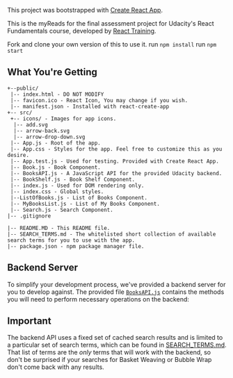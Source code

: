 This project was bootstrapped with [Create React App](https://github.com/facebookincubator/create-react-app).

This is the myReads for the final assessment project for Udacity's React Fundamentals course, developed by [React Training](https://reacttraining.com).

Fork and clone your own version of this to use it.
run `npm install`
run `npm start`

## What You're Getting
```
+--public/    
 |-- index.html - DO NOT MODIFY
 |-- favicon.ico - React Icon, You may change if you wish.
 |-- manifest.json - Installed with react-create-app
+-- src/
 +-- icons/ - Images for app icons.
  |-- add.svg
  |-- arrow-back.svg
  |-- arrow-drop-down.svg
 |-- App.js - Root of the app.
 |-- App.css - Styles for the app. Feel free to customize this as you desire.
 |-- App.test.js - Used for testing. Provided with Create React App.
 |-- Book.js - Book Component.
 |-- BooksAPI.js - A JavaScript API for the provided Udacity backend.
 |-- BookShelf.js - Book Shelf Component.
 |-- index.js - Used for DOM rendering only.
 |-- index.css - Global styles.
 |--ListOfBooks.js - List of Books Component.
 |-- MyBooksList.js - List of My Books Component.
 |-- Search.js - Search Component.
|-- .gitignore

|-- README.MD - This README file.
|-- SEARCH_TERMS.md - The whitelisted short collection of available search terms for you to use with the app.
|-- package.json - npm package manager file.
```

## Backend Server

To simplify your development process, we've provided a backend server for you to develop against. The provided file [`BooksAPI.js`](src/BooksAPI.js) contains the methods you will need to perform necessary operations on the backend:

## Important
The backend API uses a fixed set of cached search results and is limited to a particular set of search terms, which can be found in [SEARCH_TERMS.md](SEARCH_TERMS.md). That list of terms are the _only_ terms that will work with the backend, so don't be surprised if your searches for Basket Weaving or Bubble Wrap don't come back with any results.
